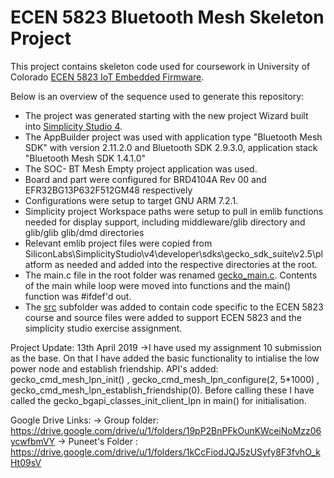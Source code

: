 # ECEN 5823 Bluetooth Mesh Skeleton Project

This project contains skeleton code used for coursework in University of Colorado [ECEN 5823 IoT Embedded Firmware](https://sites.google.com/colorado.edu/ecen5823/home).

Below is an overview of the sequence used to generate this repository:
* The project was generated starting with the new project Wizard built into [Simplicity Studio 4](https://www.silabs.com/products/development-tools/software/simplicity-studio).  
* The AppBuilder project was used with application type "Bluetooth Mesh SDK" with version 2.11.2.0 and Bluetooth SDK 2.9.3.0, application stack "Bluetooth Mesh SDK 1.4.1.0"
* The SOC- BT Mesh Empty project application was used.
* Board and part were configured for BRD4104A Rev 00 and EFR32BG13P632F512GM48 respectively
* Configurations were setup to target GNU ARM 7.2.1.
* Simplicity project Workspace paths were setup to pull in emlib functions needed for display support, including middleware/glib directory and glib/glib glib/dmd directories
* Relevant emlib project files were copied from SiliconLabs\SimplicityStudio\v4\developer\sdks\gecko_sdk_suite\v2.5\platform as needed and added into the respective directories at the root.
* The main.c file in the root folder was renamed [gecko_main.c](gecko_main.c).  Contents of the main while loop were moved into functions and the main() function was #ifdef'd out.
* The [src](src) subfolder was added to contain code specific to the ECEN 5823 course and source files were added to support ECEN 5823 and the simplicity studio exercise assignment.


Project Update: 13th April 2019
->I have used my assignment 10 submission as the base. On that I have added the basic functionality to intialise the low power node and establish friendship. 
API's added: gecko_cmd_mesh_lpn_init() , gecko_cmd_mesh_lpn_configure(2, 5*1000) , gecko_cmd_mesh_lpn_establish_friendship(0). 
Before calling these I have called the gecko_bgapi_classes_init_client_lpn in main() for initialisation.

Google Drive Links: 
-> Group folder: https://drive.google.com/drive/u/1/folders/19pP2BnPFkOunKWceiNoMzz06ycwfbmVY
-> Puneet's Folder : https://drive.google.com/drive/u/1/folders/1kCcFiodJQJ5zUSyfy8F3fvhO_kHt09sV

